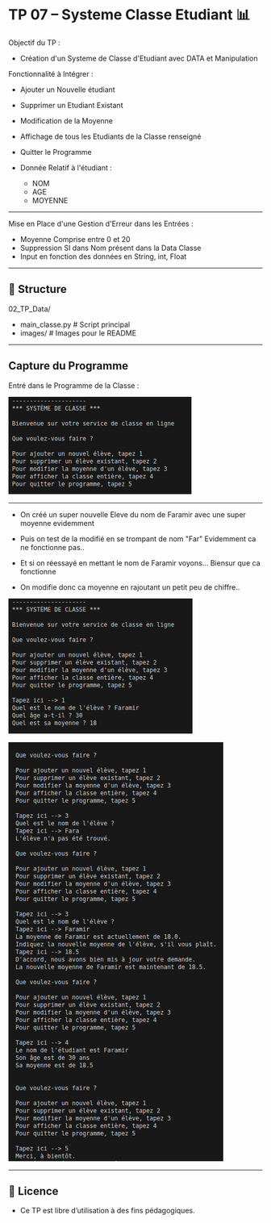# TP 07 – Systeme Classe Etudiant  📊

Objectif du TP : 
- Création d'un Systeme de Classe d'Etudiant avec DATA et Manipulation

Fonctionnalité à Intégrer : 
- Ajouter un Nouvelle étudiant
- Supprimer un Etudiant Existant
- Modification de la Moyenne
- Affichage de tous les Etudiants de la Classe renseigné
- Quitter le Programme


- Donnée Relatif à l'étudiant : 
    - NOM
    - AGE
    - MOYENNE


---

Mise en Place d'une Gestion d'Erreur dans les Entrées : 
- Moyenne Comprise entre 0 et 20
- Suppression SI dans Nom présent dans la Data Classe
- Input en fonction des données en String, int, Float


---

## 📁 Structure

02_TP_Data/
- main_classe.py # Script principal
- images/ # Images pour le README


---

## Capture du Programme 

Entré dans le Programme de la Classe : 

![resultat](images/capture_start_systeme.png)

---
- On créé un super nouvelle Eleve du nom de Faramir
avec une super moyenne evidemment 

- Puis on test de la modifié en se trompant de nom "Far"
Evidemment ca ne fonctionne pas.. 

- Et si on réessayé en mettant le nom de Faramir voyons...
Biensur que ca fonctionne 

- On modifie donc ca moyenne en rajoutant un petit peu de chiffre.. 

![resultat](images/capture_systeme_01.png)

![resultat](images/capture_systeme_02.png)



---

## 📄 Licence
- Ce TP est libre d’utilisation à des fins pédagogiques.